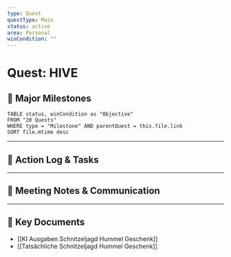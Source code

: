 ```yaml
---
type: Quest
questType: Main
status: active
area: Personal
winCondition: ""
---
```


# Quest: HIVE

## 🚀 Major Milestones

```dataview
TABLE status, winCondition as "Objective"
FROM "20 Quests"
WHERE type = "Milestone" AND parentQuest = this.file.link
SORT file.mtime desc
```

---

## 📝 Action Log & Tasks


---
## 💬 Meeting Notes & Communication


---
## 📎 Key Documents
- [[KI Ausgaben Schnitzeljagd Hummel Geschenk]]
- [[Tatsächliche Schnitzeljagd Hummel Geschenk]]
